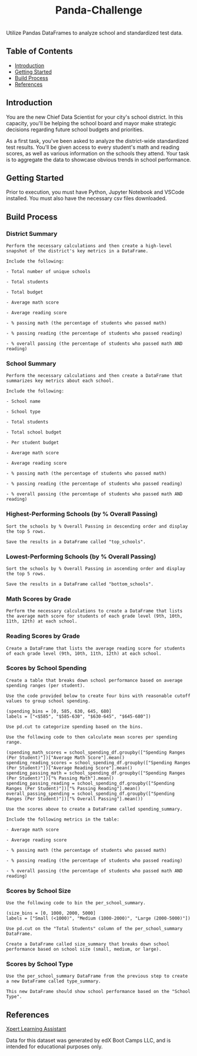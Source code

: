 <h1 align="center"> Panda-Challenge </h1> <br>
Utilize Pandas DataFrames to analyze school and standardized test data.

## Table of Contents

- [Introduction](#introduction)
- [Getting Started](#getting-started)
- [Build Process](#build-process)
- [References](#references)


## Introduction

You are the new Chief Data Scientist for your city's school district. In this capacity, you'll be helping the school board and mayor make strategic decisions regarding future school budgets and priorities.

As a first task, you've been asked to analyze the district-wide standardized test results. You'll be given access to every student's math and reading scores, as well as various information on the schools they attend. Your task is to aggregate the data to showcase obvious trends in school performance.

## Getting Started

Prior to execution, you must have Python, Jupyter Notebook and VSCode installed. You must also have the necessary csv files downloaded.


## Build Process

### District Summary
    Perform the necessary calculations and then create a high-level snapshot of the district's key metrics in a DataFrame.

    Include the following:

    - Total number of unique schools

    - Total students

    - Total budget

    - Average math score

    - Average reading score

    - % passing math (the percentage of students who passed math)

    - % passing reading (the percentage of students who passed reading)

    - % overall passing (the percentage of students who passed math AND reading)

### School Summary
    Perform the necessary calculations and then create a DataFrame that summarizes key metrics about each school.

    Include the following:

    - School name

    - School type

    - Total students

    - Total school budget

    - Per student budget

    - Average math score

    - Average reading score

    - % passing math (the percentage of students who passed math)

    - % passing reading (the percentage of students who passed reading)

    - % overall passing (the percentage of students who passed math AND reading)

### Highest-Performing Schools (by % Overall Passing)
    Sort the schools by % Overall Passing in descending order and display the top 5 rows.

    Save the results in a DataFrame called "top_schools".

### Lowest-Performing Schools (by % Overall Passing)
    Sort the schools by % Overall Passing in ascending order and display the top 5 rows.

    Save the results in a DataFrame called "bottom_schools".

### Math Scores by Grade
    Perform the necessary calculations to create a DataFrame that lists the average math score for students of each grade level (9th, 10th, 11th, 12th) at each school.

### Reading Scores by Grade
    Create a DataFrame that lists the average reading score for students of each grade level (9th, 10th, 11th, 12th) at each school.

### Scores by School Spending
    Create a table that breaks down school performance based on average spending ranges (per student).

    Use the code provided below to create four bins with reasonable cutoff values to group school spending.

    (spending_bins = [0, 585, 630, 645, 680]
    labels = ["<$585", "$585-630", "$630-645", "$645-680"])

    Use pd.cut to categorize spending based on the bins.

    Use the following code to then calculate mean scores per spending range.

    (spending_math_scores = school_spending_df.groupby(["Spending Ranges (Per Student)"])["Average Math Score"].mean()
    spending_reading_scores = school_spending_df.groupby(["Spending Ranges (Per Student)"])["Average Reading Score"].mean()
    spending_passing_math = school_spending_df.groupby(["Spending Ranges (Per Student)"])["% Passing Math"].mean()
    spending_passing_reading = school_spending_df.groupby(["Spending Ranges (Per Student)"])["% Passing Reading"].mean()
    overall_passing_spending = school_spending_df.groupby(["Spending Ranges (Per Student)"])["% Overall Passing"].mean())

    Use the scores above to create a DataFrame called spending_summary.

    Include the following metrics in the table:

    - Average math score

    - Average reading score

    - % passing math (the percentage of students who passed math)

    - % passing reading (the percentage of students who passed reading)

    - % overall passing (the percentage of students who passed math AND reading)

### Scores by School Size
    Use the following code to bin the per_school_summary.

    (size_bins = [0, 1000, 2000, 5000]
    labels = ["Small (<1000)", "Medium (1000-2000)", "Large (2000-5000)"])

    Use pd.cut on the "Total Students" column of the per_school_summary DataFrame.

    Create a DataFrame called size_summary that breaks down school performance based on school size (small, medium, or large).

### Scores by School Type
    Use the per_school_summary DataFrame from the previous step to create a new DataFrame called type_summary.

    This new DataFrame should show school performance based on the "School Type".


## References

[Xpert Learning Assistant](https://bootcampspot.instructure.com/courses/5057/external_tools/313)

Data for this dataset was generated by edX Boot Camps LLC, and is intended for educational purposes only.
